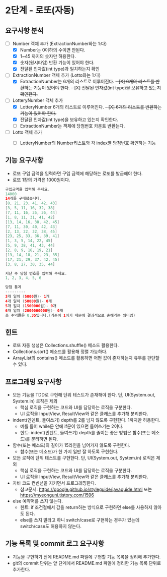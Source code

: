 # 2단계 - 로또(자동)

## 요구사항 분석
- [ ] Number 객체 추가 (ExtractionNumber와는 1:다)
    - [X] Number는 0이하의 수이면 안된다.
    - [X] 1~45 까지의 숫자만 허용한다.
    - [X] 숫자(원시타임) 반환 기능이 있어야 한다.
    - [X] 전달된 인자값(int type)과 일치하는지 확인
- [ ] ExtractionNumber 객체 추가 (Lotto와는 1:다)
    - [X] ExtractionNumber는 6개의 리스트로 이루어진다.
    ~~- [X] 6개의 리스트를 반환하는 기능이 있어야 한다.~~
    ~~- [X] 전달된 인자값(int type)을 보유하고 있는지 확인한다.~~
- [ ] LotteryNumber 객체 추가
    - [X] LotteryNumber 6개의 리스트로 이루어진다.
    ~~- [X] 6개의 리스트를 반환하는 기능이 있어야 한다.~~
    - [X] 전달된 인자값(int type)을 보유하고 있는지 확인한다.
    - [ ] ExtractionNumber는 객체에 당첨번호 카운트 반환는다.
- [ ] Lotto 객체 추가
    - [ ] LotteryNumber의 Number리스트와 각 index별 당첨번호 확인하는 기능
    
    
    
## 기능 요구사항
- 로또 구입 금액을 입력하면 구입 금액에 해당하는 로또를 발급해야 한다.
- 로또 1장의 가격은 1000원이다.
```java
구입금액을 입력해 주세요.
14000
14개를 구매했습니다.
[8, 21, 23, 41, 42, 43]
[3, 5, 11, 16, 32, 38]
[7, 11, 16, 35, 36, 44]
[1, 8, 11, 31, 41, 42]
[13, 14, 16, 38, 42, 45]
[7, 11, 30, 40, 42, 43]
[2, 13, 22, 32, 38, 45]
[23, 25, 33, 36, 39, 41]
[1, 3, 5, 14, 22, 45]
[5, 9, 38, 41, 43, 44]
[2, 8, 9, 18, 19, 21]
[13, 14, 18, 21, 23, 35]
[17, 21, 29, 37, 42, 45]
[3, 8, 27, 30, 35, 44]

지난 주 당첨 번호를 입력해 주세요.
1, 2, 3, 4, 5, 6

당첨 통계
---------
3개 일치 (5000원)- 1개
4개 일치 (50000원)- 0개
5개 일치 (1500000원)- 0개
6개 일치 (2000000000원)- 0개
총 수익률은 0.35입니다.(기준이 1이기 때문에 결과적으로 손해라는 의미임)
```

## 힌트
- 로또 자동 생성은 Collections.shuffle() 메소드 활용한다.
- Collections.sort() 메소드를 활용해 정렬 가능하다.
- ArrayList의 contains() 메소드를 활용하면 어떤 값이 존재하는지 유무를 판단할 수 있다.

## 프로그래밍 요구사항
- 모든 기능을 TDD로 구현해 단위 테스트가 존재해야 한다. 단, UI(System.out, System.in) 로직은 제외
    - 핵심 로직을 구현하는 코드와 UI를 담당하는 로직을 구분한다.
    - UI 로직을 InputView, ResultView와 같은 클래스를 추가해 분리한다.
- indent(인덴트, 들여쓰기) depth를 2를 넘지 않도록 구현한다. 1까지만 허용한다.
    - 예를 들어 while문 안에 if문이 있으면 들여쓰기는 2이다.
    - 힌트: indent(인덴트, 들여쓰기) depth를 줄이는 좋은 방법은 함수(또는 메소드)를 분리하면 된다.
- 함수(또는 메소드)의 길이가 15라인을 넘어가지 않도록 구현한다.
    - 함수(또는 메소드)가 한 가지 일만 잘 하도록 구현한다.
- 모든 로직에 단위 테스트를 구현한다. 단, UI(System.out, System.in) 로직은 제외
    - 핵심 로직을 구현하는 코드와 UI를 담당하는 로직을 구분한다.
    - UI 로직을 InputView, ResultView와 같은 클래스를 추가해 분리한다.
- 자바 코드 컨벤션을 지키면서 프로그래밍한다.
    - 참고문서: https://google.github.io/styleguide/javaguide.html 또는 https://myeonguni.tistory.com/1596
- else 예약어를 쓰지 않는다.
    - 힌트: if 조건절에서 값을 return하는 방식으로 구현하면 else를 사용하지 않아도 된다.
    - else를 쓰지 말라고 하니 switch/case로 구현하는 경우가 있는데 switch/case도 허용하지 않는다.

## 기능 목록 및 commit 로그 요구사항
- 기능을 구현하기 전에 README.md 파일에 구현할 기능 목록을 정리해 추가한다.
- git의 commit 단위는 앞 단계에서 README.md 파일에 정리한 기능 목록 단위로 추가한다.
